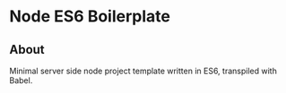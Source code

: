 # Node ES6 Boilerplate

## About

Minimal server side node project template written in ES6, transpiled with Babel.
